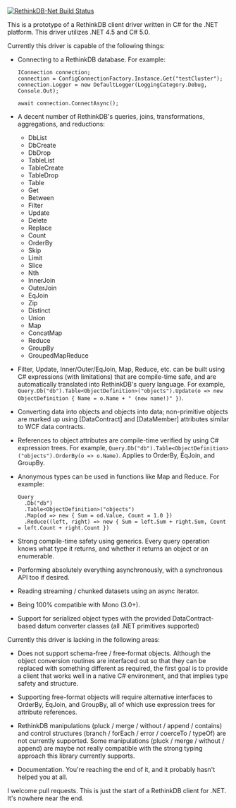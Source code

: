 <a href="http://teamcity.codebetter.com/viewType.html?buildTypeId=bt991&guest=1"><img src="http://teamcity.codebetter.com/app/rest/builds/buildType:(id:bt991)/statusIcon" alt="RethinkDB-Net Build Status"/></a>

This is a prototype of a RethinkDB client driver written in C# for the .NET platform.  This driver utilizes .NET 4.5 and C# 5.0.

Currently this driver is capable of the following things:
  
  * Connecting to a RethinkDB database. For example:
    ```
    IConnection connection;
    connection = ConfigConnectionFactory.Instance.Get("testCluster");
    connection.Logger = new DefaultLogger(LoggingCategory.Debug, Console.Out);
      
    await connection.ConnectAsync();      
    ```

  * A decent number of RethinkDB's queries, joins, transformations, aggregations, and reductions:

    * DbList
    * DbCreate
    * DbDrop
    * TableList
    * TableCreate
    * TableDrop
    * Table
    * Get
    * Between
    * Filter
    * Update
    * Delete
    * Replace
    * Count
    * OrderBy
    * Skip
    * Limit
    * Slice
    * Nth
    * InnerJoin
    * OuterJoin
    * EqJoin
    * Zip
    * Distinct
    * Union
    * Map
    * ConcatMap
    * Reduce
    * GroupBy
    * GroupedMapReduce

  * Filter, Update, Inner/Outer/EqJoin, Map, Reduce, etc. can be built using C# expressions (with limitations) that are compile-time safe, and are automatically translated into RethinkDB's query language.  For example, `Query.Db("db").Table<ObjectDefinition>("objects").Update(o => new ObjectDefinition { Name = o.Name + " (new name!)" })`.

  * Converting data into objects and objects into data; non-primitive objects are marked up using [DataContract] and [DataMember] attributes similar to WCF data contracts.

  * References to object attributes are compile-time verified by using C# expression trees.  For example, `Query.Db("db").Table<ObjectDefinition>("objects").OrderBy(o => o.Name)`.  Applies to OrderBy, EqJoin, and GroupBy.

  * Anonymous types can be used in functions like Map and Reduce.  For example:
    ```
    Query
      .Db("db")
      .Table<ObjectDefinition>("objects")
      .Map(od => new { Sum = od.Value, Count = 1.0 })
      .Reduce((left, right) => new { Sum = left.Sum + right.Sum, Count = left.Count + right.Count })
    ```

  * Strong compile-time safety using generics.  Every query operation knows what type it returns, and whether it returns an object or an enumerable.

  * Performing absolutely everything asynchronously, with a synchronous API too if desired.

  * Reading streaming / chunked datasets using an async iterator.

  * Being 100% compatible with Mono (3.0+).

  * Support for serialized object types with the provided DataContract-based datum converter classes (all .NET primitives supported)

Currently this driver is lacking in the following areas:

  * Does not support schema-free / free-format objects.  Although the object conversion routines are interfaced out so that they can be replaced with something different as required, the first goal is to provide a client that works well in a native C# environment, and that implies type safety and structure.

  * Supporting free-format objects will require alternative interfaces to OrderBy, EqJoin, and GroupBy, all of which use expression trees for attribute references.

  * RethinkDB manipulations (pluck / merge / without / append / contains) and control structures (branch / forEach / error / coerceTo / typeOf) are not currently supported.  Some manipulations (pluck / merge / without / append) are maybe not really compatible with the strong typing approach this library currently supports.

  * Documentation.  You're reaching the end of it, and it probably hasn't helped you at all.


I welcome pull requests.  This is just the start of a RethinkDB client for .NET.  It's nowhere near the end.
